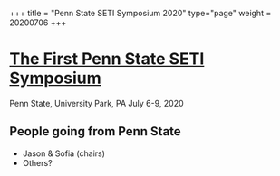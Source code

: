 +++
title = "Penn State SETI Symposium 2020"
type="page"
weight = 20200706
+++

# [The First Penn State SETI Symposium](https://sites.psu.edu/setisymposium2020/)
Penn State, University Park, PA
July 6-9, 2020

## People going from Penn State
- Jason & Sofia (chairs)
- Others?
